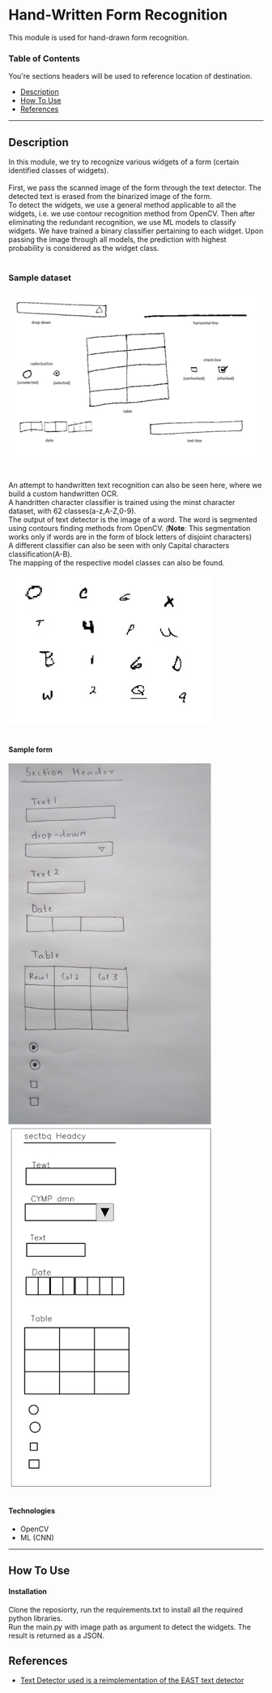 # Hand-Written Form Recognition
This module is used for hand-drawn form recognition.

### Table of Contents
You're sections headers will be used to reference location of destination.

- [Description](#description)
- [How To Use](#how-to-use)
- [References](#references)

---

## Description

In this module, we try to recognize various widgets of a form (certain identified classes of widgets).
<br><br>
First, we pass the scanned image of the form through the text detector. The detected text is erased from the binarized image of the form.<br>
To detect the widgets, we use a general method applicable to all the widgets, i.e. we use contour recognition method from OpenCV. Then after eliminating the redundant recognition, we use ML models to classify widgets. We have trained a binary classifier pertaining to each widget. Upon passing the image through all models, the prediction with highest probability is considered as the widget class.
<br><br>
### Sample dataset
<img src="https://github.com/pavanKulkarni2000/handWrittenForm/blob/main/images/dataset.png" alt="result"/>
<br><br><br>
An attempt to handwritten text recognition can also be seen here, where we build a custom handwritten OCR.<br>
A handritten character classifier is trained using the minst character dataset, with 62 classes(a-z,A-Z,0-9).<br>
The output of text detector is the image of a word. The word is segmented using contours finding methods from OpenCV. (<b>Note</b>: This segmentation works only if words are in the form of block letters of disjoint characters)<br>
A different classifier can also be seen with only Capital characters classification(A-B).<br>
The mapping of the respective model classes can also be found.<br><br>
<img src="https://github.com/pavanKulkarni2000/handWrittenForm/blob/main/images/chars.png" alt="result" width="400"/>
<br><br>

#### Sample form
<img src="https://github.com/pavanKulkarni2000/handWrittenForm/blob/main/images/input.jpg" alt="result" width="400"/>
<img src="https://github.com/pavanKulkarni2000/handWrittenForm/blob/main/images/result.jpg" alt="result" width="400"/>
<br><br>

#### Technologies

- OpenCV
- ML (CNN)

---

## How To Use

#### Installation
Clone the reposiorty, run the requirements.txt to install all the required python libraries.
<br>
Run the main.py with image path as argument to detect the widgets. The result is returned as a JSON.<br>

## References
- [Text Detector used is a reimplementation of the EAST text detector](https://github.com/SakuraRiven/EAST.git)
